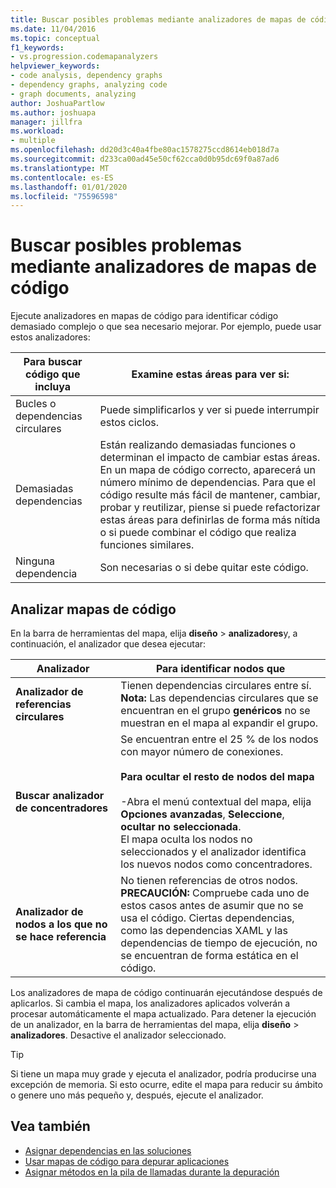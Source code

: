 ```yaml
---
title: Buscar posibles problemas mediante analizadores de mapas de código
ms.date: 11/04/2016
ms.topic: conceptual
f1_keywords:
- vs.progression.codemapanalyzers
helpviewer_keywords:
- code analysis, dependency graphs
- dependency graphs, analyzing code
- graph documents, analyzing
author: JoshuaPartlow
ms.author: joshuapa
manager: jillfra
ms.workload:
- multiple
ms.openlocfilehash: dd20d3c40a4fbe80ac1578275ccd8614eb018d7a
ms.sourcegitcommit: d233ca00ad45e50cf62cca0d0b95dc69f0a87ad6
ms.translationtype: MT
ms.contentlocale: es-ES
ms.lasthandoff: 01/01/2020
ms.locfileid: "75596598"
---
```

# <a name="find-potential-problems-using-code-map-analyzers"></a>Buscar posibles problemas mediante analizadores de mapas de código

Ejecute analizadores en mapas de código para identificar código demasiado complejo o que sea necesario mejorar. Por ejemplo, puede usar estos analizadores:

|**Para buscar código que incluya**|**Examine estas áreas para ver si:**|
|-|-|
|Bucles o dependencias circulares|Puede simplificarlos y ver si puede interrumpir estos ciclos.|
|Demasiadas dependencias|Están realizando demasiadas funciones o determinan el impacto de cambiar estas áreas. En un mapa de código correcto, aparecerá un número mínimo de dependencias. Para que el código resulte más fácil de mantener, cambiar, probar y reutilizar, piense si puede refactorizar estas áreas para definirlas de forma más nítida o si puede combinar el código que realiza funciones similares.|
|Ninguna dependencia|Son necesarias o si debe quitar este código.|

## <a name="analyze-code-maps"></a>Analizar mapas de código

En la barra de herramientas del mapa, elija **diseño** > **analizadores**y, a continuación, el analizador que desea ejecutar:

|**Analizador**|**Para identificar nodos que**|
|-|-|
|**Analizador de referencias circulares**|Tienen dependencias circulares entre sí. **Nota:**  Las dependencias circulares que se encuentran en el grupo **genéricos** no se muestran en el mapa al expandir el grupo.|
|**Buscar analizador de concentradores**|Se encuentran entre el 25 % de los nodos con mayor número de conexiones.<br /><br /> **Para ocultar el resto de nodos del mapa**<br /><br /> -Abra el menú contextual del mapa, elija **Opciones avanzadas**, **Seleccione**, **ocultar no seleccionada**.<br />     El mapa oculta los nodos no seleccionados y el analizador identifica los nuevos nodos como concentradores.|
|**Analizador de nodos a los que no se hace referencia**|No tienen referencias de otros nodos. **PRECAUCIÓN:**  Compruebe cada uno de estos casos antes de asumir que no se usa el código. Ciertas dependencias, como las dependencias XAML y las dependencias de tiempo de ejecución, no se encuentran de forma estática en el código.|

Los analizadores de mapa de código continuarán ejecutándose después de aplicarlos. Si cambia el mapa, los analizadores aplicados volverán a procesar automáticamente el mapa actualizado. Para detener la ejecución de un analizador, en la barra de herramientas del mapa, elija **diseño** > **analizadores**. Desactive el analizador seleccionado.

> [!TIP]
> Si tiene un mapa muy grade y ejecuta el analizador, podría producirse una excepción de memoria. Si esto ocurre, edite el mapa para reducir su ámbito o genere uno más pequeño y, después, ejecute el analizador.

## <a name="see-also"></a>Vea también

- [Asignar dependencias en las soluciones](../modeling/map-dependencies-across-your-solutions.md)
- [Usar mapas de código para depurar aplicaciones](../modeling/use-code-maps-to-debug-your-applications.md)
- [Asignar métodos en la pila de llamadas durante la depuración](../debugger/map-methods-on-the-call-stack-while-debugging-in-visual-studio.md)
